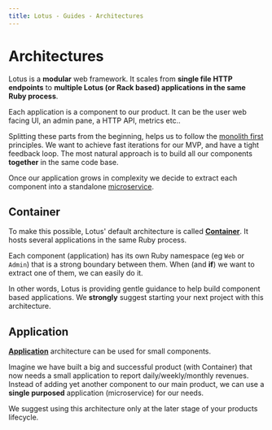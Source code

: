 ```yaml
---
title: Lotus - Guides - Architectures
---
```


# Architectures

Lotus is a **modular** web framework.
It scales from **single file HTTP endpoints** to **multiple Lotus (or Rack based) applications in the same Ruby process**.

Each application is a component to our product.
It can be the user web facing UI, an admin pane, a HTTP API, metrics etc..

Splitting these parts from the beginning, helps us to follow the [monolith first](http://martinfowler.com/bliki/MonolithFirst.html) principles.
We want to achieve fast iterations for our MVP, and have a tight feedback loop.
The most natural approach is to build all our components **together** in the same code base.

Once our application grows in complexity we decide to extract each component into a standalone [microservice](http://martinfowler.com/articles/microservices.html).

## Container

To make this possible, Lotus' default architecture is called [**Container**](/guides/architectures/container).
It hosts several applications in the same Ruby process.

Each component (application) has its own Ruby namespace (eg `Web` or `Admin`) that is a strong boundary between them.
When (and **if**) we want to extract one of them, we can easily do it.

In other words, Lotus is providing gentle guidance to help build component based applications.
We **strongly** suggest starting your next project with this architecture.

## Application

[**Application**](/guides/architectures/application) architecture can be used for small components.

Imagine we have built a big and successful product (with Container) that now needs a small application to report daily/weekly/monthly revenues.
Instead of adding yet another component to our main product, we can use a **single purposed** application (microservice) for our needs.

We suggest using this architecture only at the later stage of your products lifecycle.

